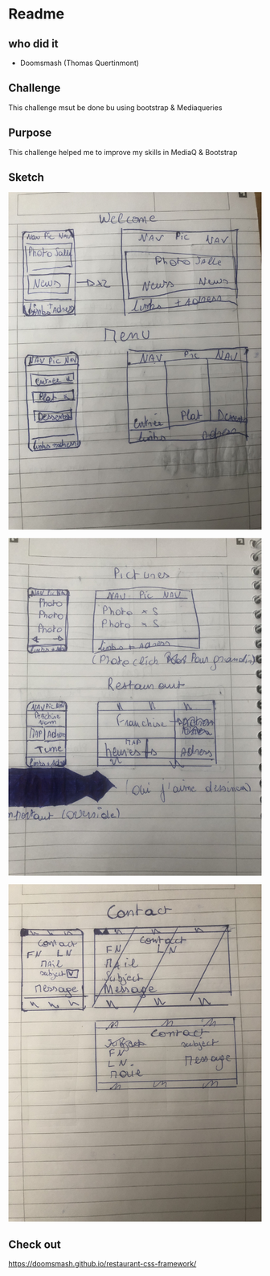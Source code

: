 # Readme

## who did it
* Doomsmash (Thomas Quertinmont)

## Challenge
This challenge msut be done bu using bootstrap & Mediaqueries

## Purpose
This challenge helped me to improve my skills in MediaQ & Bootstrap

## Sketch

![](Images/page1.jpeg)

![](Images/page2.jpeg)

![](Images/page3.jpeg)

## Check out
https://doomsmash.github.io/restaurant-css-framework/
